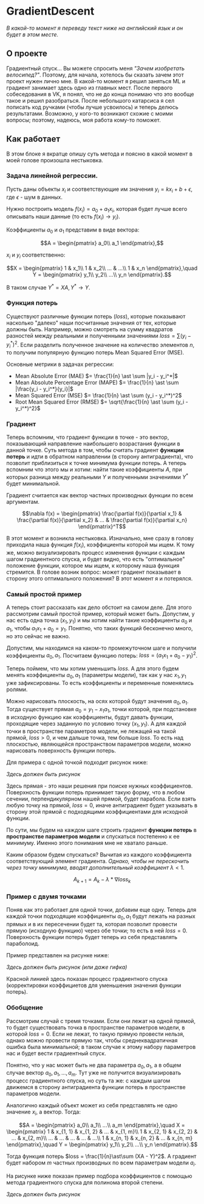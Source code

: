 # GradientDescent

*В какой-то момент я переведу текст ниже на английский язык и он будет в этом месте.*

## О проекте

Градиентный спуск... Вы можете спросить меня *"Зачем изобретать велосипед?"*.
Поэтому, для начала, хотелось бы сказать зачем этот проект нужен лично мне. В какой-то момент я решил заняться ML и градиент занимает здесь одно из главных мест.
После первого собеседования в VK, я понял, что не до конца понимаю что это вообще такое и решил разобраться. После небольшого катарсиса я сел пописать код ручками
(чтобы лучше усвоилось) и теперь делюсь результатами. Возможно, у кого-то возникают схожие с моими вопросы; поэтому, надеюсь, моя работа кому-то поможет.

## Как работает

В этом блоке я вкратце опишу суть метода и поясню в какой момент в моей голове произошла нестыковка.

### Задача линейной регрессии.

Пусть даны объекты $x_i$ и соответствующие им значения $y_i = k x_i + b + \epsilon$, где $\epsilon$ - шум в данных.

Нужно построить модель $f(x_i) = a_0 + a_1 x_i$, которая будет лучше всего описывать наши данные (то есть $f(x_i) \rightarrow y_i$).

Коэффициенты $a_0$ и $a_1$ представим в виде вектора:
```math
A = \begin{pmatrix}
a_0\\
a_1
\end{pmatrix},
```
$x_i$ и $y_i$ соответственно:
```math
X = \begin{pmatrix}
1 & x_1\\
1 & x_2\\
... & ...\\
1 & x_n
\end{pmatrix},\quad
Y = \begin{pmatrix}
y_1\\
y_2\\
...\\
y_n
\end{pmatrix}.
```
В таком случае $Y^* = XA, Y^* \rightarrow Y$.

### Функция потерь

Существуют различные функции потерь ($loss$), которые показывают насколько "далеко" наши посчитанные значения от тех, которые должны быть.
Например, можно смотреть на сумму квадратов разностей между реальными и полученными значениями $loss = \sum (y_i - y_i^*)^2$.
Если разделить полученное значение на количество элементов $n$, то получим популярную функцию потерь Mean Squared Error (MSE).

Основные метрики в задачах регрессии:
* Mean Absolute Error (MAE) $= \frac{1}{n} \ast \sum |y_i - y_i^*|$
* Mean Absolute Percentage Error (MAPE) $= \frac{1}{n} \ast \sum |\frac{y_i - y_i^*}{y_i}|$
* Mean Squared Error (MSE) $= \frac{1}{n} \ast \sum (y_i - y_i^*)^2$
* Root Mean Squared Error (RMSE) $= \sqrt{\frac{1}{n} \ast \sum (y_i - y_i^*)^2}$

### Градиент

Теперь вспомним, что градиент функции в точке - это вектор, показывающий направление наибольшего возрастания функции в данной точке.
Суть метода в том, чтобы считать градиент **функции потерь** и идти в обратном направлении (в сторону антиградиента), что позволит приблизиться к точке минимума функции потерь.
А теперь вспомним что этого мы и хотим: найти такие коэффициенты $A$, при которых разница между реальными $Y$ и полученными значениями $Y^*$ будет минимальной.

Градиент считается как вектор частных производных функции по всем аргументам.
```math
\nabla f(x) = \begin{pmatrix}
\frac{\partial f(x)}{\partial x_1} & \frac{\partial f(x)}{\partial x_2} & ... & \frac{\partial f(x)}{\partial x_n}
\end{pmatrix}^T
```
В этот момент и возникла нестыковка. Изначально, мне сразу в голову приходила наша функция $f(x_i)$,
коэффициенты которой мы ищем. К тому же, можно визуализировать процесс изменения функции с каждым шагом градиентного спуска, и будет видно, что есть "оптимальное" положение функции, которое мы ищем, к которому наша функция стремится. В голове возник вопрос: может градиент показывает в сторону этого оптимального положения? В этот момент я и потерялся.

### Самый простой пример

А теперь стоит рассказать как дело обстоит на самом деле. Для этого рассмотрим самый простой пример, который может быть.
Допустим, у нас есть одна точка $(x_1, y_1)$ и мы хотим найти такие коэффициенты $a_0$ и $a_1$, чтобы $a_1 x_1 + a_0 = y_1$.
Понятно, что таких функций бесконечно много, но это сейчас не важно.

Допустим, мы находимся на каком-то промежуточном шаге и получили коэффициенты $a_0, a_1$. Посчитаем функцию потерь: $loss = (a_1 x_1 + a_0 - y_1)^2$.

Теперь поймем, что мы хотим уменьшить $loss$. А для этого будем менять коэффициенты $a_0, a_1$ (параметры модели), так как у нас $x_1, y_1$ уже зафиксированы.
То есть коэффициенты и переменные поменялись ролями.

Можно нарисовать плоскость, на осях которой будут значения $a_0, a_1$. Тогда существует прямая $a_0 = y_1 - x_1 a_1$, точки которой, при подстановке в исходную функцию
как коэффициенты, будут давать функции, проходящие через заданную по условию точку $(x_1, y_1)$. А для каждой точки в пространстве параметров модели, не лежащей на такой прямой,
$loss > 0$, и чем дальше точка, тем больше $loss$. То есть над плоскостью, являющейся пространством параметров модели, можно нарисовать поверхность функции потерь.

Для примера с одной точкой подходит рисунок ниже:

*Здесь должен быть рисунок*

Здесь прямая - это наши решения при поиске нужных коэффициентов. Поверхность функции потерь принимает такую форму, что в любом сечении, перпендикулярном нашей прямой, будет парабола.
Если взять любую точку на прямой, $loss = 0$, иначе антиградиент будет указывать в сторону этой прямой с подходящими коэффициентами для исходной функции.

По сути, мы будем на каждом шаге строить градиент **функции потерь** в **пространстве параметров модели** и спускаться постепенно к ее минимуму.
Именно этого понимания мне не хватало раньше.

Каким образом будем спускаться? Вычитая из каждого коэффициента соответствующий элемент градиента.
*Однако, чтобы не перескочить через точку минимума, вводят дополнительный коэффициент* $\lambda < 1$.
```math
A_{k+1} = A_k - \lambda\ast\nabla loss_k
```

### Пример с двумя точками

Поняв как это работает для одной точки, добавим еще одну.
Теперь для каждой точки подходящие коэффициенты $a_0, a_1$ будут лежать на разных прямых и в их пересечении будет та, которая позволит провести прямую (исходную функцию) через обе точки; то есть в ней $loss = 0$. Поверхность функции потерь будет теперь из себя представлять параболоид.

Пример представлен на рисунке ниже:

*Здесь должен быть рисунок (или даже гифка)*

Красной линией здесь показан процесс градиентного спуска (корректировки коэффициетов для уменьшения значения функции потерь).

### Обобщение

Рассмотрим случай с тремя точками. Если они лежат на одной прямой, то будет существовать точка в пространстве параметров модели, в которой $loss = 0$.
Если не лежат, то такую прямую провести нельзя, однако можно провести прямую так, чтобы среднеквадратичная ошибка была минимальной;
в таком случае к этому набору параметров нас и будет вести градиентный спуск.

Понятно, что у нас может быть не два параметра $a_0, a_1$, а в общем случае вектор $a_0, a_1, ..., a_m$. Тут уже не получится визуализировать процесс градиентного спуска,
но суть та же: с каждым шагом движемся в сторону антиградиента функции потерь в пространстве параметров модели.

Аналогично каждый объект может из себя представлять не одно значение $x_i$, а вектор. Тогда:
```math
A = \begin{pmatrix}
a_0\\
a_1\\
...\\
a_m
\end{pmatrix},\quad
X = \begin{pmatrix}
1 & x_{1, 1} & x_{1, 2} & ... & x_{1, m}\\
1 & x_{2, 1} & x_{2, 2} & ... & x_{2, m}\\
... & ... & ... & ... & ...\\
1 & x_{n, 1} & x_{n, 2} & ... & x_{n, m}
\end{pmatrix},\quad
Y = \begin{pmatrix}
y_1\\
y_2\\
...\\
y_n
\end{pmatrix}.
```
Тогда функция потерь $loss = \frac{1}{n}\ast\sum (XA - Y)^2$. А градиент будет набором $m$ частных производных по всем параметрам модели $a_i$.

На рисунке ниже показан пример подбора коэффициентов с помощью метода градиентного спуска для полинома второй степени.

*Здесь должен быть рисунок*

